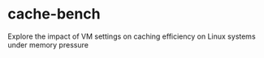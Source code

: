 # cache-bench
Explore the impact of VM settings on caching efficiency on Linux systems under memory pressure
